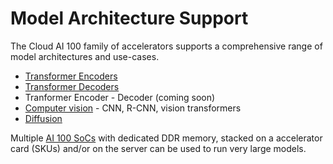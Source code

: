 # Model Architecture Support

The Cloud AI 100 family of accelerators supports a comprehensive range of model architectures and use-cases. 

- [Transformer Encoders](https://github.com/quic/cloud-ai-sdk/tree/1.12/models/language_processing/encoder) 
- [Transformer Decoders](https://github.com/quic/cloud-ai-sdk/tree/1.12/models/language_processing/decoder)
- Tranformer Encoder - Decoder (coming soon)
- [Computer vision](https://github.com/quic/cloud-ai-sdk/tree/1.12/models/vision) - CNN, R-CNN, vision transformers  
- [Diffusion](https://github.com/quic/cloud-ai-sdk/tree/1.12/models/multimodal/text_to_image) 

Multiple [AI 100 SoCs](../Architecture/index.md) with dedicated DDR memory, stacked on a accelerator card (SKUs) and/or on the server can be used to run very large models.

